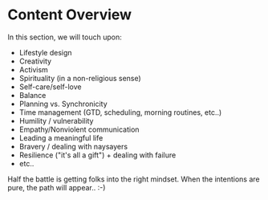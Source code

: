 # Content Overview

In this section, we will touch upon:

* Lifestyle design
* Creativity
* Activism
* Spirituality (in a non-religious sense)
* Self-care/self-love
* Balance
* Planning vs. Synchronicity
* Time management (GTD, scheduling, morning routines, etc..)
* Humility / vulnerability
* Empathy/Nonviolent communication
* Leading a meaningful life
* Bravery / dealing with naysayers
* Resilience ("it's all a gift") + dealing with failure
* etc..

Half the battle is getting folks into the right mindset. When the intentions are pure, the path will appear.. :-)
